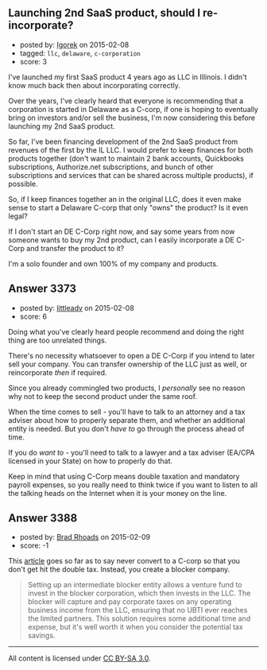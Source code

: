 ## Launching 2nd SaaS product, should I re-incorporate?

- posted by: [Igorek](https://stackexchange.com/users/215022/igorek) on 2015-02-08
- tagged: `llc`, `delaware`, `c-corporation`
- score: 3

I've launched my first SaaS product 4 years ago as LLC in Illinois. I didn't know much back then about incorporating correctly.

Over the years, I've clearly heard that everyone is recommending that a corporation is started in Delaware as a C-corp, if one is hoping to eventually bring on investors and/or sell the business, I'm now considering this before launching my 2nd SaaS product.

So far, I've been financing development of the 2nd SaaS product from revenues of the first by the IL LLC.  I would prefer to keep finances for both products together (don't want to maintain 2 bank accounts, Quickbooks subscriptions, Authorize.net subscriptions, and bunch of other subscriptions and services that can be shared across multiple products), if possible.

So, if I keep finances together an in the original LLC, does it even make sense to start a Delaware C-corp that only "owns" the product?  Is it even legal?

If I don't start an DE C-Corp right now, and say some years from now someone wants to buy my 2nd product, can I easily incorporate a DE C-Corp and transfer the product to it?  

I'm a solo founder and own 100% of my company and products.


## Answer 3373

- posted by: [littleadv](https://stackexchange.com/users/307221/littleadv) on 2015-02-08
- score: 6

Doing what you've clearly heard people recommend and doing the right thing are too unrelated things.

There's no necessity whatsoever to open a DE C-Corp if you intend to later sell your company. You can transfer ownership of the LLC just as well, or reincorporate *then* if required.

Since you already commingled two products, I *personally* see no reason why not to keep the second product under the same roof.

When the time comes to sell - you'll have to talk to an attorney and a tax adviser about how to properly separate them, and whether an additional entity is needed. But you don't *have to* go through the process ahead of time.

If you do *want to* - you'll need to talk to a lawyer and a tax adviser (EA/CPA licensed in your State) on how to properly do that.

Keep in mind that using C-Corp means double taxation and mandatory payroll expenses, so you really need to think twice if you want to listen to all the talking heads on the Internet when it is your money on the line.


## Answer 3388

- posted by: [Brad Rhoads](https://stackexchange.com/users/42121/brad-rhoads) on 2015-02-09
- score: -1

<p>This <a href="http://www.inc.com/ryan-feit/don-t-let-venture-capitalists-force-you-to-convert-to-a-c-corporation.html" rel="nofollow">article</a> goes so far as to say never convert to a C-corp so that you don't get hit the double tax. Instead, you create a blocker company.</p>

<blockquote>
  <p>Setting up an intermediate blocker entity allows a venture fund to invest in the blocker corporation, which then invests in the LLC. The blocker will capture and pay corporate taxes on any operating business income from the LLC, ensuring that no UBTI ever reaches the limited partners. This solution requires some additional time and expense, but it's well worth it when you consider the potential tax savings.</p>
</blockquote>




---

All content is licensed under [CC BY-SA 3.0](https://creativecommons.org/licenses/by-sa/3.0/).
